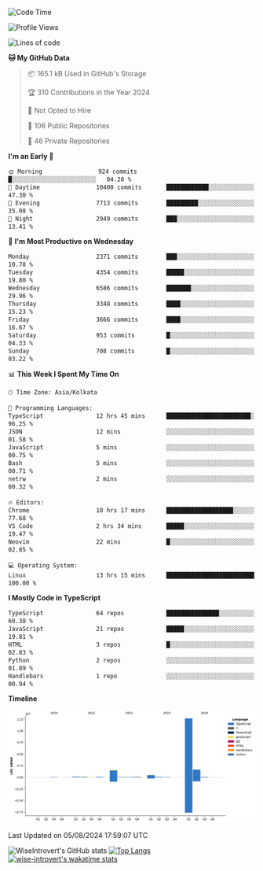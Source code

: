 <!--START_SECTION:waka-->
![Code Time](http://img.shields.io/badge/Code%20Time-1%2C495%20hrs%2016%20mins-blue)

![Profile Views](http://img.shields.io/badge/Profile%20Views-17-blue)

![Lines of code](https://img.shields.io/badge/From%20Hello%20World%20I%27ve%20Written-17.2%20million%20lines%20of%20code-blue)

**🐱 My GitHub Data** 

> 📦 165.1 kB Used in GitHub's Storage 
 > 
> 🏆 310 Contributions in the Year 2024
 > 
> 🚫 Not Opted to Hire
 > 
> 📜 106 Public Repositories 
 > 
> 🔑 46 Private Repositories 
 > 
**I'm an Early 🐤** 

```text
🌞 Morning                924 commits         █░░░░░░░░░░░░░░░░░░░░░░░░   04.20 % 
🌆 Daytime                10400 commits       ████████████░░░░░░░░░░░░░   47.30 % 
🌃 Evening                7713 commits        █████████░░░░░░░░░░░░░░░░   35.08 % 
🌙 Night                  2949 commits        ███░░░░░░░░░░░░░░░░░░░░░░   13.41 % 
```
📅 **I'm Most Productive on Wednesday** 

```text
Monday                   2371 commits        ███░░░░░░░░░░░░░░░░░░░░░░   10.78 % 
Tuesday                  4354 commits        █████░░░░░░░░░░░░░░░░░░░░   19.80 % 
Wednesday                6586 commits        ███████░░░░░░░░░░░░░░░░░░   29.96 % 
Thursday                 3348 commits        ████░░░░░░░░░░░░░░░░░░░░░   15.23 % 
Friday                   3666 commits        ████░░░░░░░░░░░░░░░░░░░░░   16.67 % 
Saturday                 953 commits         █░░░░░░░░░░░░░░░░░░░░░░░░   04.33 % 
Sunday                   708 commits         █░░░░░░░░░░░░░░░░░░░░░░░░   03.22 % 
```


📊 **This Week I Spent My Time On** 

```text
🕑︎ Time Zone: Asia/Kolkata

💬 Programming Languages: 
TypeScript               12 hrs 45 mins      ████████████████████████░   96.25 % 
JSON                     12 mins             ░░░░░░░░░░░░░░░░░░░░░░░░░   01.58 % 
JavaScript               5 mins              ░░░░░░░░░░░░░░░░░░░░░░░░░   00.75 % 
Bash                     5 mins              ░░░░░░░░░░░░░░░░░░░░░░░░░   00.71 % 
netrw                    2 mins              ░░░░░░░░░░░░░░░░░░░░░░░░░   00.32 % 

🔥 Editors: 
Chrome                   10 hrs 17 mins      ███████████████████░░░░░░   77.68 % 
VS Code                  2 hrs 34 mins       █████░░░░░░░░░░░░░░░░░░░░   19.47 % 
Neovim                   22 mins             █░░░░░░░░░░░░░░░░░░░░░░░░   02.85 % 

💻 Operating System: 
Linux                    13 hrs 15 mins      █████████████████████████   100.00 % 
```

**I Mostly Code in TypeScript** 

```text
TypeScript               64 repos            ███████████████░░░░░░░░░░   60.38 % 
JavaScript               21 repos            █████░░░░░░░░░░░░░░░░░░░░   19.81 % 
HTML                     3 repos             █░░░░░░░░░░░░░░░░░░░░░░░░   02.83 % 
Python                   2 repos             ░░░░░░░░░░░░░░░░░░░░░░░░░   01.89 % 
Handlebars               1 repo              ░░░░░░░░░░░░░░░░░░░░░░░░░   00.94 % 
```



**Timeline**

![Lines of Code chart](https://raw.githubusercontent.com/wise-introvert/wise-introvert/master/assets/bar_graph.png)


 Last Updated on 05/08/2024 17:59:07 UTC
<!--END_SECTION:waka-->

![WiseIntrovert's GitHub stats](https://github-readme-stats.vercel.app/api?username=wise-introvert&count_private=true&show_icons=true)
[![Top Langs](https://github-readme-stats.vercel.app/api/top-langs/?username=wise-introvert&langs_count=10)](https://github.com/anuraghazra/github-readme-stats)
[![wise-introvert's wakatime stats](https://github-readme-stats.vercel.app/api/wakatime?username=wiseintrovert)](https://github.com/anuraghazra/github-readme-stats)
